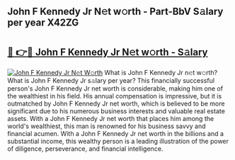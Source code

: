 ## John F Kennedy Jr N𝚎t w𝚘rth - Part-BbV S𝚊lary per year X42ZG

# <h2><a href="http://gc1s4ef.nevu.top/?p=John+F+Kennedy+Jr">🔗 👉🔴 John F Kennedy Jr N𝚎t w𝚘rth - S𝚊lary</a></h2>

[![John F Kennedy Jr N𝚎t W𝚘rth](https://i.imgur.com/Oavwk0R.jpeg)](http://gc1s4ef.nevu.top/?p=John+F+Kennedy+Jr)
What is John F Kennedy Jr n𝚎t w𝚘rth? What is John F Kennedy Jr s𝚊lary per year?
This financially successful person's John F Kennedy Jr net worth is considerable, making him one of the wealthiest in his field. His annual compensation is impressive, but it is outmatched by John F Kennedy Jr net worth, which is believed to be more significant due to his numerous business interests and valuable real estate assets. With a John F Kennedy Jr net worth that places him among the world's wealthiest, this man is renowned for his business savvy and financial acumen. With a John F Kennedy Jr net worth in the billions and a substantial income, this wealthy person is a leading illustration of the power of diligence, perseverance, and financial intelligence.
